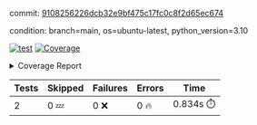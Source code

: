 commit: [9108256226dcb32e9bf475c17fc0c8f2d65ec674](https://github.com/rcmdnk/python-template/tree/9108256226dcb32e9bf475c17fc0c8f2d65ec674)

condition: branch=main, os=ubuntu-latest, python_version=3.10

[![test](https://github.com/rcmdnk/python-template/actions/workflows/test.yml/badge.svg)](https://github.com/rcmdnk/python-template/actions/runs/8317424629)
<a href="https://github.com/rcmdnk/python-template/blob/9108256226dcb32e9bf475c17fc0c8f2d65ec674/README.md"><img alt="Coverage" src="https://img.shields.io/badge/Coverage-100%25-brightgreen.svg" /></a><details><summary>Coverage Report </summary><table><tr><th>File</th><th>Stmts</th><th>Miss</th><th>Cover</th></tr><tbody><tr><td><b>TOTAL</b></td><td><b>4</b></td><td><b>0</b></td><td><b>100%</b></td></tr></tbody></table></details>

| Tests | Skipped | Failures | Errors | Time |
| ----- | ------- | -------- | -------- | ------------------ |
| 2 | 0 :zzz: | 0 :x: | 0 :fire: | 0.834s :stopwatch: |

